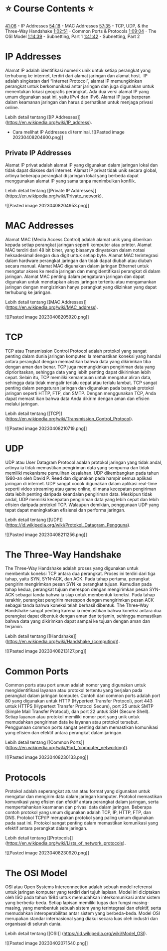 # ⭐️ Course Contents ⭐️ 

[41:06](https://www.youtube.com/watch?v=3FNYvj2U0HM&t=2466s) - IP Addresses
[54:18](https://www.youtube.com/watch?v=3FNYvj2U0HM&t=3258s) - MAC Addresses
[57:35](https://www.youtube.com/watch?v=3FNYvj2U0HM&t=3455s) - TCP, UDP, & the Three-Way Handshake
[1:02:51](https://www.youtube.com/watch?v=3FNYvj2U0HM&t=3771s) - Common Ports & Protocols
[1:09:04](https://www.youtube.com/watch?v=3FNYvj2U0HM&t=4144s) - The OSI Model
[1:14:39](https://www.youtube.com/watch?v=3FNYvj2U0HM&t=4479s) - Subnetting, Part 1
[1:41:42](https://www.youtube.com/watch?v=3FNYvj2U0HM&t=6102s) - Subnetting, Part 2

# IP Addresses

Alamat IP adalah identifikasi numerik unik untuk setiap perangkat yang terhubung ke internet, terdiri dari alamat jaringan dan alamat host.  IP adalah singkatan dari “Internet Protocol”, alamat IP memungkinkan perangkat untuk berkomunikasi antar jaringan dan juga digunakan untuk menentukan lokasi geografis perangkat. Ada dua versi alamat IP yang umum digunakan saat ini, yaitu IPv4 dan IPv6. Alamat IP juga berperan dalam keamanan jaringan dan harus diperhatikan untuk menjaga privasi online.

Lebih detail tentang [[IP Addresses]] (https://en.wikipedia.org/wiki/IP_address).

- Cara melihat IP Addresses di terminal.
![[Pasted image 20230408204600.png]]

## Private IP Addresses

Alamat IP privat adalah alamat IP yang digunakan dalam jaringan lokal dan tidak dapat diakses dari internet. Alamat IP privat tidak unik secara global, artinya beberapa perangkat di jaringan lokal yang berbeda dapat menggunakan alamat IP yang sama tanpa menimbulkan konflik. 

Lebih detail tentang [[Private IP Addresses]] (https://en.wikipedia.org/wiki/Private_network).

![[Pasted image 20230408204953.png]]

# MAC Addresses

Alamat MAC (Media Access Control) adalah alamat unik yang diberikan kepada setiap perangkat jaringan seperti komputer atau printer. Alamat MAC terdiri dari 48 bit biner, yang biasanya dinyatakan dalam notasi heksadesimal dengan dua digit untuk setiap byte. Alamat MAC terintegrasi dalam hardware perangkat jaringan dan tidak dapat diubah atau diubah secara manual. Alamat MAC digunakan dalam jaringan Ethernet untuk mengatur akses ke media jaringan dan mengidentifikasi perangkat di dalam jaringan. Alamat MAC penting dalam pengaturan jaringan dan dapat digunakan untuk menetapkan akses jaringan tertentu atau mengamankan jaringan dengan mengizinkan hanya perangkat yang diizinkan yang dapat terhubung ke jaringan.

Lebih detail tentang [[MAC Addresses]] (https://en.wikipedia.org/wiki/MAC_address).

![[Pasted image 20230408205920.png]]

# TCP

TCP atau Transmission Control Protocol adalah protokol yang sangat penting dalam dunia jaringan komputer. Ia memastikan koneksi yang handal antara perangkat dengan memastikan bahwa data yang dikirimkan tiba dengan aman dan benar. TCP juga memungkinkan pengiriman data yang diprioritaskan, sehingga data yang lebih penting dapat dikirimkan lebih cepat. Selain itu, TCP memiliki kemampuan untuk mengatur aliran data, sehingga data tidak mengalir terlalu cepat atau terlalu lambat. TCP sangat penting dalam pengaturan jaringan dan digunakan pada banyak protokol jaringan seperti HTTP, FTP, dan SMTP. Dengan menggunakan TCP, Anda dapat memast
ikan bahwa data Anda dikirim dengan aman dan efisien melalui jaringan.

Lebih detail tentang [[TCP]] (https://en.wikipedia.org/wiki/Transmission_Control_Protocol).

![[Pasted image 20230408210719.png]]

# UDP

UDP atau User Datagram Protocol adalah protokol jaringan yang tidak andal, artinya ia tidak memastikan pengiriman data yang sempurna dan tidak memiliki mekanisme pemulihan kesalahan. UDP dikembangkan pada tahun 1980-an oleh David P. Reed dan digunakan pada hampir semua aplikasi jaringan di internet. UDP sangat cocok digunakan dalam aplikasi real-time seperti video streaming atau game online, di mana kecepatan pengiriman data lebih penting daripada keandalan pengiriman data. Meskipun tidak andal, UDP memiliki kecepatan pengiriman data yang lebih cepat dan lebih efisien daripada protokol TCP. Walaupun demikian, penggunaan UDP yang tepat dapat meningkatkan efisiensi dan performa jaringan.

Lebih detail tentang [[UDP]] (https://id.wikipedia.org/wiki/Protokol_Datagram_Pengguna).

![[Pasted image 20230408211256.png]]

# The Three-Way Handshake

The Three-Way Handshake adalah proses yang digunakan untuk membentuk koneksi TCP antara dua perangkat. Proses ini terdiri dari tiga tahap, yaitu SYN, SYN-ACK, dan ACK. Pada tahap pertama, perangkat pengirim mengirimkan pesan SYN ke perangkat tujuan. Kemudian pada tahap kedua, perangkat tujuan merespon dengan mengirimkan pesan SYN-ACK sebagai tanda bahwa ia siap untuk membentuk koneksi. Pada tahap terakhir, perangkat pengirim merespon dengan mengirimkan pesan ACK sebagai tanda bahwa koneksi telah berhasil dibentuk. The Three-Way Handshake sangat penting karena ia memastikan bahwa koneksi antara dua perangkat dapat dibentuk dengan aman dan terjamin, sehingga memastikan bahwa data yang dikirimkan dapat sampai ke tujuan dengan aman dan terjamin.

Lebih detail tentang [[Handshake]] (https://en.wikipedia.org/wiki/Handshake_(computing)).

![[Pasted image 20230408213127.png]]

# Common Ports

Common ports atau port umum adalah nomor yang digunakan untuk mengidentifikasi layanan atau protokol tertentu yang berjalan pada perangkat dalam jaringan komputer. Contoh dari common ports adalah port 80 yang digunakan untuk HTTP (Hypertext Transfer Protocol), port 443 untuk HTTPS (Hypertext Transfer Protocol Secure), port 25 untuk SMTP (Simple Mail Transfer Protocol), dan port 22 untuk SSH (Secure Shell). Setiap layanan atau protokol memiliki nomor port yang unik untuk memudahkan pengiriman data ke layanan atau protokol tersebut. Penggunaan common ports sangat penting dalam memastikan komunikasi yang efisien dan efektif antara perangkat dalam jaringan.

Lebih detail tentang [[Common Ports]] (https://en.wikipedia.org/wiki/Port_(computer_networking)).

![[Pasted image 20230408230133.png]]

# Protocols

Protokol adalah seperangkat aturan atau format yang digunakan untuk mengatur dan mengirim data dalam jaringan komputer. Protokol memastikan komunikasi yang efisien dan efektif antara perangkat dalam jaringan, serta mempertahankan keamanan dan privasi data dalam jaringan. Beberapa contoh protokol yang umum digunakan adalah TCP, IP, HTTP, FTP, dan DNS. Protokol TCP/IP merupakan protokol yang paling umum digunakan pada saat ini. Protokol sangat penting dalam memastikan komunikasi yang efektif antara perangkat dalam jaringan.

Lebih detail tentang [[Protocols]] (https://en.wikipedia.org/wiki/Lists_of_network_protocols).

![[Pasted image 20230408230920.png]]

# The OSI Model

OSI atau Open Systems Interconnection adalah sebuah model referensi untuk jaringan komputer yang terdiri dari tujuh lapisan. Model ini diciptakan oleh ISO pada tahun 1984 untuk memudahkan interkomunikasi antar sistem yang berbeda-beda. Setiap lapisan memiliki tugas dan fungsi masing-masing, yang membentuk sebuah sistem yang terintegrasi dan efektif, serta memudahkan interoperabilitas antar sistem yang berbeda-beda. Model OSI merupakan standar internasional yang diakui secara luas oleh industri dan organisasi di seluruh dunia.

Lebih detail tentang [[OSI]] (https://id.wikipedia.org/wiki/Model_OSI).

![[Pasted image 20230402071540.png]]
